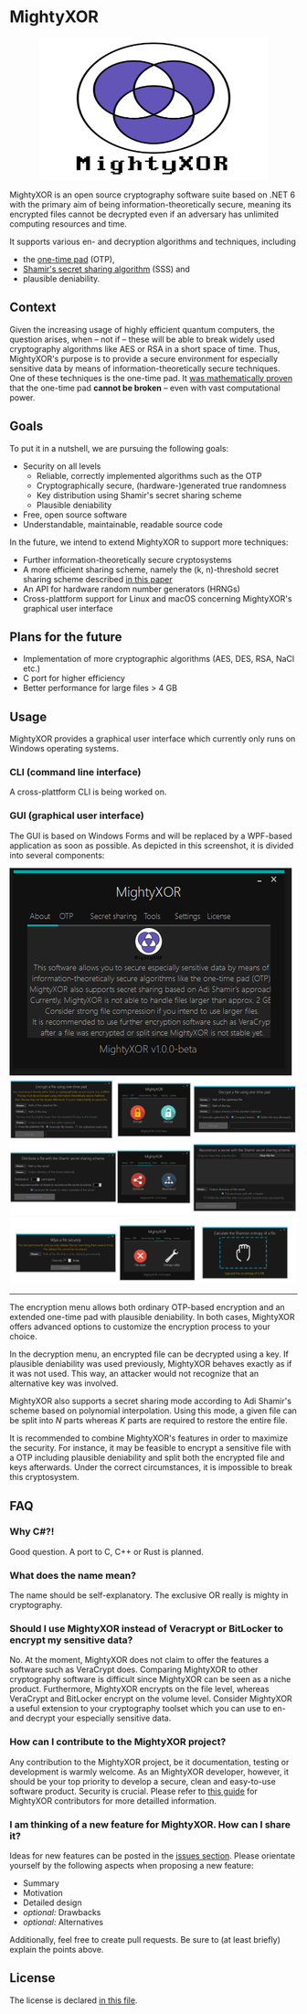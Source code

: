 # MightyXOR
<p align="center">
<img height=250 width=400 src="Images/logo.png" alt="MightyXOR's Logo"/>
</p>

MightyXOR is an open source cryptography software suite based on .NET 6 with the primary aim of being information-theoretically secure, meaning its encrypted files cannot be decrypted even if an adversary has unlimited computing resources and time.

It supports various en- and decryption algorithms and techniques, including
- the [one-time pad](https://en.wikipedia.org/wiki/One-time_pad) (OTP),
- [Shamir's secret sharing algorithm](https://en.wikipedia.org/wiki/Shamir%27s_secret_sharing) (SSS) and
- plausible deniability.

## Context

Given the increasing usage of highly efficient quantum computers, the question arises, when – not if – these will be able to break widely used cryptography algorithms like AES or RSA in a short space of time.
Thus, MightyXOR's purpose is to provide a secure environment for especially sensitive data by means of information-theoretically secure techniques. One of these techniques is the one-time pad.
It [was mathematically proven](http://math.umd.edu/~lcw/OneTimePad.pdf) that the one-time pad **cannot be broken** – even with vast computational power.

## Goals
To put it in a nutshell, we are pursuing the following goals:

- Security on all levels
    - Reliable, correctly implemented algorithms such as the OTP
    - Cryptographically secure, (hardware-)generated true randomness
    - Key distribution using Shamir's secret sharing scheme
    - Plausible deniability
- Free, open source software
- Understandable, maintainable, readable source code

In the future, we intend to extend MightyXOR to support more techniques:

- Further information-theoretically secure cryptosystems
- A more efficient sharing scheme, namely the (k, n)-threshold secret sharing scheme described [in this paper](https://www.researchgate.net/publication/220905280_A_New_k_n-Threshold_Secret_Sharing_Scheme_and_Its_Extension)
- An API for hardware random number generators (HRNGs)
- Cross-plattform support for Linux and macOS concerning MightyXOR's graphical user interface

## Plans for the future

- Implementation of more cryptographic algorithms (AES, DES, RSA, NaCl etc.)
- C port for higher efficiency
- Better performance for large files > 4 GB

## Usage

MightyXOR provides a graphical user interface which currently only runs on Windows operating systems.

### CLI (command line interface)

A cross-plattform CLI is being worked on.

### GUI (graphical user interface)

The GUI is based on Windows Forms and will be replaced by a WPF-based application as soon as possible. As depicted in this screenshot, it is divided into several components:

<img src="Images/main_menu.png"/>

<img src="Images/otp.png"/>

<img src="Images/sss.png"/>

<img src="Images/utils.png"/>


<hr>

The encryption menu allows both ordinary OTP-based encryption and an extended one-time pad with plausible deniability. In both cases, MightyXOR offers advanced options to customize the encryption process to your choice.

In the decryption menu, an encrypted file can be decrypted using a key. If plausible deniability was used previously, MightyXOR behaves exactly as if it was not used. This way, an attacker would not recognize that an alternative key was involved.

MightyXOR also supports a secret sharing mode according to Adi Shamir's scheme based on polynomial interpolation. Using this mode, a given file can be split into *N* parts whereas *K* parts are required to restore the entire file.

It is recommended to combine MightyXOR's features in order to maximize the security. For instance, it may be feasible to encrypt a sensitive file with a OTP including plausible deniability and split both the encrypted file and keys afterwards. Under the correct circumstances, it is impossible to break this cryptosystem.
## FAQ

### Why C#?!

Good question. A port to C, C++ or Rust is planned.

### What does the name mean?

The name should be self-explanatory. The exclusive OR really is mighty in cryptography.

### Should I use MightyXOR instead of Veracrypt or BitLocker to encrypt my sensitive data?

No. At the moment, MightyXOR does not claim to offer the features a software such as VeraCrypt does. Comparing MightyXOR to other cryptography software is difficult since MightyXOR can be seen as a niche product. Furthermore, MightyXOR encrypts on the file level, whereas VeraCrypt and BitLocker encrypt on the volume level. Consider MightyXOR a useful extension to your cryptography toolset which you can use to en- and decrypt your especially sensitive data.

### How can I contribute to the MightyXOR project?

Any contribution to the MightyXOR project, be it documentation, testing or development is warmly welcome. As an MightyXOR developer, however, it should be your top priority to develop a secure, clean and easy-to-use software product. Security is crucial. Please refer to [this guide](CONTRIBUTING.md) for MightyXOR contributors for more detailled information.

### I am thinking of a new feature for MightyXOR. How can I share it?

Ideas for new features can be posted in the [issues section](../../issues). Please orientate yourself by the following aspects when proposing a new feature:

- Summary
- Motivation
- Detailed design
- *optional:* Drawbacks
- *optional:* Alternatives

Additionally, feel free to create pull requests. Be sure to (at least briefly) explain the points above.

## License

The license is declared [in this file](LICENSE).
